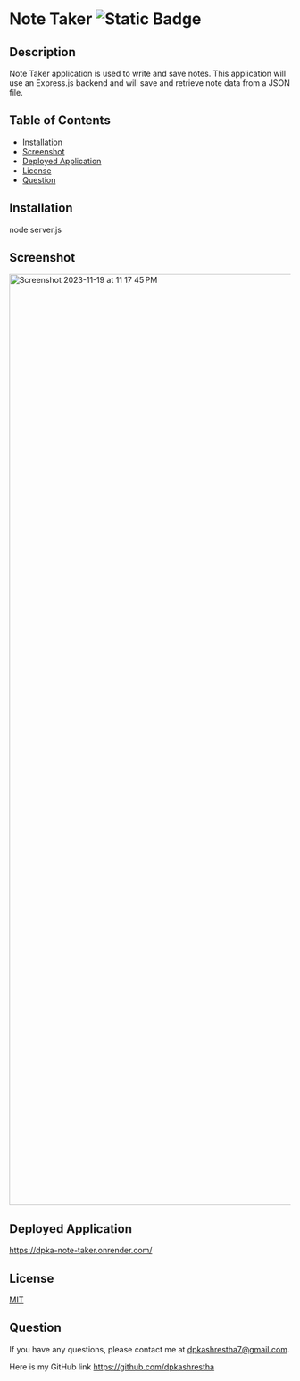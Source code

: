 
  
# Note Taker ![Static Badge](https://img.shields.io/badge/license-MIT-blue)


## Description 

Note Taker application is used to write and save notes. This application will use an Express.js backend and will save and retrieve note data from a JSON file.

## Table of Contents 

- [Installation](#installation)
- [Screenshot](#screenshot)
- [Deployed Application](#deployed-application)
- [License](#license)
- [Question](#question)

## Installation 

node server.js

## Screenshot

<img width="1669" alt="Screenshot 2023-11-19 at 11 17 45 PM" src="https://github.com/dpkashrestha/note-taker/assets/142865374/db3a5336-eba6-4f1d-95fb-e76952492cc8">


## Deployed Application

https://dpka-note-taker.onrender.com/


## License 

<a href=https://opensource.org/licenses/MIT>MIT</a>


## Question 

If you have any questions, please contact me at dpkashrestha7@gmail.com.

Here is my GitHub link 
https://github.com/dpkashrestha

